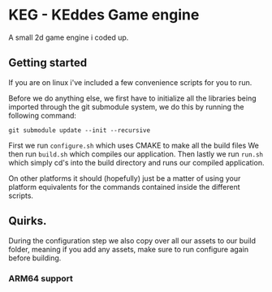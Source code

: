 # KEG - KEddes Game engine
A small 2d game engine i coded up.

## Getting started
If you are on linux i've included a few convenience scripts for you to run.

Before we do anything else, we first have to initialize all the libraries being
imported through the git submodule system, we do this by running the following command:
```
git submodule update --init --recursive
```

First we run `configure.sh` which uses CMAKE to make all the build files
We then run `build.sh` which compiles our application.
Then lastly we run `run.sh` which simply cd's into the build directory and runs
our compiled application.

On other platforms it should (hopefully) just be a matter of using your platform 
equivalents for the commands contained inside the different scripts.

## Quirks.
During the configuration step we also copy over all our assets to our build folder,
meaning if you add any assets, make sure to run configure again before building.

### ARM64 support

